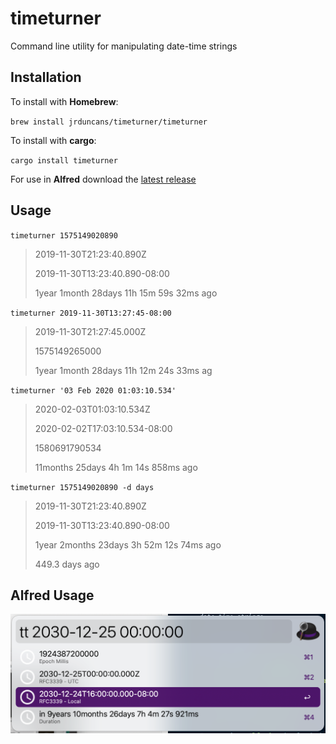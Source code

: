 # timeturner

Command line utility for manipulating date-time strings

## Installation

To install with **Homebrew**:

`brew install jrduncans/timeturner/timeturner`

To install with **cargo**:

`cargo install timeturner`

For use in **Alfred** download the [latest release](https://github.com/jrduncans/timeturner/releases/download/v1.6.0/timeturner.alfredworkflow)

## Usage

`timeturner 1575149020890`

> 2019-11-30T21:23:40.890Z
>
> 2019-11-30T13:23:40.890-08:00
>
> 1year 1month 28days 11h 15m 59s 32ms ago

`timeturner 2019-11-30T13:27:45-08:00`

> 2019-11-30T21:27:45.000Z
>
> 1575149265000
>
> 1year 1month 28days 11h 12m 24s 33ms ag

`timeturner '03 Feb 2020 01:03:10.534'`

> 2020-02-03T01:03:10.534Z
>
> 2020-02-02T17:03:10.534-08:00
>
> 1580691790534
>
> 11months 25days 4h 1m 14s 858ms ago

`timeturner 1575149020890 -d days`

> 2019-11-30T21:23:40.890Z
>
> 2019-11-30T13:23:40.890-08:00
>
> 1year 2months 23days 3h 52m 12s 74ms ago
>
> 449.3 days ago

## Alfred Usage

![Alfred Timeturner Screenhot](AlfredTimeturnerScreenshot.png "Alfred Timeturner Screenshot")
